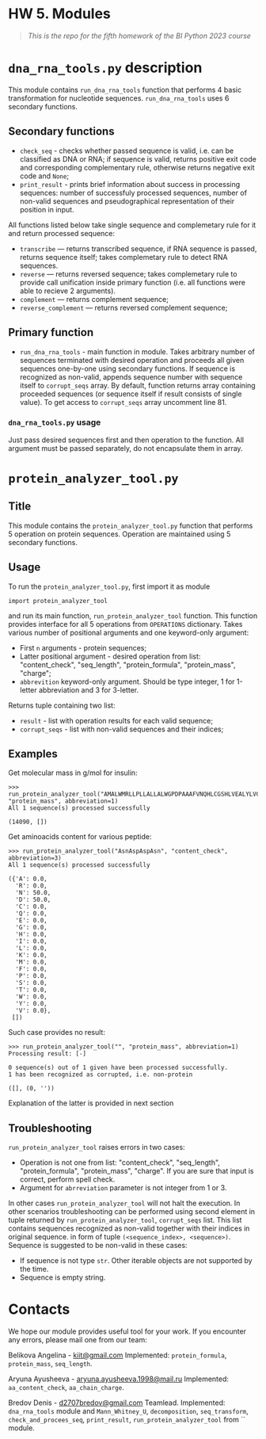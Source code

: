 # HW 5. Modules
> *This is the repo for the fifth homework of the BI Python 2023 course*

# `dna_rna_tools.py` description

This module contains `run_dna_rna_tools` function that performs 4 basic transformation for nucleotide sequences. `run_dna_rna_tools` uses 6 secondary functions.

## Secondary functions

- `check_seq` - checks whether passed sequence is valid, i.e. can be classified as DNA or RNA; if sequence is valid, returns positive exit code and corresponding complementary rule, otherwise returns negative exit code and `None`;
- `print_result` - prints brief information about success in processing sequences: number of successfuly processed sequences, number of non-valid sequences and pseudographical representation of their position in input.

All functions listed below take single sequence and complemetary rule for it and return processed sequence:

- `transcribe` — returns transcribed sequence, if RNA sequence is passed, returns sequence itself; takes complemetary rule to detect RNA sequences.
- `reverse` — returns reversed sequence; takes complemetary rule to provide call unification inside primary function (i.e. all functions were able to recieve 2 arguments).
- `complement` — returns complement sequence;
- `reverse_complement` — returns reversed complement sequence;

## Primary function

- `run_dna_rna_tools` - main function in module. Takes arbitrary number of sequences terminated with desired operation and proceeds all given sequences one-by-one using secondary functions. If sequence is recognized as non-valid, appends sequence number with sequence itself to `corrupt_seqs` array. By default, function returns array containing proceeded sequences (or sequence itself if result consists of single value). To get access to `corrupt_seqs` array uncomment line 81.

### `dna_rna_tools.py` usage

Just pass desired sequences first and then operation to the function. All argument must be passed separately, do not encapsulate them in array.

# `protein_analyzer_tool.py`

## Title

This module contains the `protein_analyzer_tool.py` function that performs 5 operation on protein sequences. Operation are maintained using 5 secondary functions.


## Usage

To run the `protein_analyzer_tool.py`, first import it as module


```
import protein_analyzer_tool
```


and run its main function, `run_protein_analyzer_tool` function. This function provides interface for all 5 operations from `OPERATIONS` dictionary. Takes various number of positional arguments and one keyword-only argument:

- First `n` arguments - protein sequences;
- Latter positional argument - desired operation from list: "content_check", "seq_length", "protein_formula", "protein_mass", "charge";
- `abbrevition` keyword-only argument. Should be type integer, 1 for 1-letter abbreviation and 3 for 3-letter.

Returns tuple containing two list:

- `result` - list with operation results for each valid sequence;
- `corrupt_seqs` - list with non-valid sequences and their indices;


## Examples

Get molecular mass in g/mol for insulin:

```
>>> run_protein_analyzer_tool("AMALWMRLLPLLALLALWGPDPAAAFVNQHLCGSHLVEALYLVCGERGFFYTPKTRREAEDLQVGQVELGGGPGAGSLQPLALEGSLQKRGIVEQCCTSICSLYQLENYCN", "protein_mass", abbreviation=1)
All 1 sequence(s) processed successfully

(14090, [])
```


Get aminoacids content for various peptide:


```
>>> run_protein_analyzer_tool("AsnAspAspAsn", "content_check", abbreviation=3)
All 1 sequence(s) processed successfully

({'A': 0.0,
  'R': 0.0,
  'N': 50.0,
  'D': 50.0,
  'C': 0.0,
  'Q': 0.0,
  'E': 0.0,
  'G': 0.0,
  'H': 0.0,
  'I': 0.0,
  'L': 0.0,
  'K': 0.0,
  'M': 0.0,
  'F': 0.0,
  'P': 0.0,
  'S': 0.0,
  'T': 0.0,
  'W': 0.0,
  'Y': 0.0,
  'V': 0.0},
 [])
```


Such case provides no result:


```
>>> run_protein_analyzer_tool("", "protein_mass", abbreviation=1)
Processing result: [-]

0 sequence(s) out of 1 given have been processed successfully.
1 has been recognized as corrupted, i.e. non-protein

([], (0, ''))
```
Explanation of the latter is provided in next section


## Troubleshooting

`run_protein_analyzer_tool` raises errors in two cases:

*   Operation is not one from list: "content_check", "seq_length", "protein_formula", "protein_mass", "charge". If you are sure that input is correct, perform spell check.
*   Argument for `abrreviation` parameter is not integer from 1 or 3.


In other cases `run_protein_analyzer_tool` will not halt the execution. In other scenarios troubleshooting can be performed using second element in tuple returned by `run_protein_analyzer_tool`, `corrupt_seqs` list. This list contains sequences recognized as non-valid together with their indices in original sequence. in form of tuple `(<sequence_index>, <sequence>)`. Sequence is suggested to be non-valid in these cases:


*   If sequence is not type `str`. Other iterable objects are not supported by the time.
*   Sequence is empty string.

# Contacts
We hope our module provides useful tool for your work. If you encounter any errors, please mail one from our team: 

Belikova Angelina - kiit@gmail.com
Implemented: `protein_formula`, `protein_mass`, `seq_length`.

Aryuna Ayusheeva - aryuna.ayusheeva.1998@mail.ru
Implemented: `aa_content_check`, `aa_chain_charge`.

Bredov Denis - d2707bredov@gmail.com
Teamlead. Implemented: `dna_rna_tools` module and `Mann_Whitney_U`, `decomposition`, `seq_transform`, `check_and_procees_seq`, `print_result`, `run_protein_analyzer_tool` from `` module.
